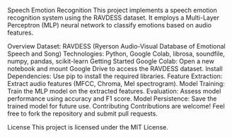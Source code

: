 Speech Emotion Recognition
This project implements a speech emotion recognition system using the RAVDESS dataset. It employs a Multi-Layer Perceptron (MLP) neural network to classify emotions based on audio features.

Overview
Dataset: RAVDESS (Ryerson Audio-Visual Database of Emotional Speech and Song)
Technologies: Python, Google Colab, librosa, soundfile, numpy, pandas, scikit-learn
Getting Started
Google Colab: Open a new notebook and mount Google Drive to access the RAVDESS dataset.
Install Dependencies: Use pip to install the required libraries.
Feature Extraction: Extract audio features (MFCC, Chroma, Mel spectrogram).
Model Training: Train the MLP model on the extracted features.
Evaluation: Assess model performance using accuracy and F1 score.
Model Persistence: Save the trained model for future use.
Contributing
Contributions are welcome! Feel free to fork the repository and submit pull requests.

License
This project is licensed under the MIT License.
